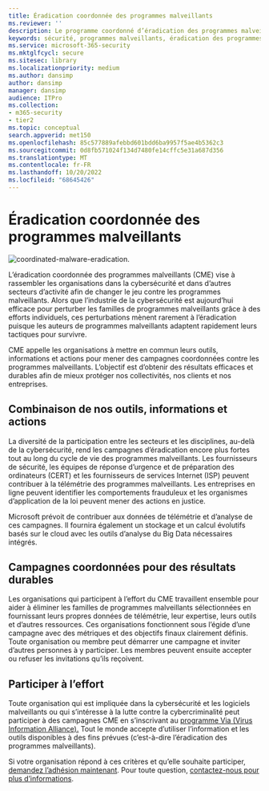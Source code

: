 ```yaml
---
title: Éradication coordonnée des programmes malveillants
ms.reviewer: ''
description: Le programme coordonné d’éradication des programmes malveillants vise à unir les organisations de sécurité afin de perturber l’écosystème des programmes malveillants.
keywords: sécurité, programmes malveillants, éradication des programmes malveillants, Centre de protection Microsoft contre les programmes malveillants, MMPC
ms.service: microsoft-365-security
ms.mktglfcycl: secure
ms.sitesec: library
ms.localizationpriority: medium
ms.author: dansimp
author: dansimp
manager: dansimp
audience: ITPro
ms.collection:
- m365-security
- tier2
ms.topic: conceptual
search.appverid: met150
ms.openlocfilehash: 85c577889afebbd601bdd6ba9957f5ae4b5362c3
ms.sourcegitcommit: 0d8fb571024f134d7480fe14cffc5e31a687d356
ms.translationtype: MT
ms.contentlocale: fr-FR
ms.lasthandoff: 10/20/2022
ms.locfileid: "68645426"
---
```

# <a name="coordinated-malware-eradication"></a>Éradication coordonnée des programmes malveillants

![coordinated-malware-eradication.](../../media/security-intelligence-images/coordinated-malware.png)

L’éradication coordonnée des programmes malveillants (CME) vise à rassembler les organisations dans la cybersécurité et dans d’autres secteurs d’activité afin de changer le jeu contre les programmes malveillants. Alors que l’industrie de la cybersécurité est aujourd’hui efficace pour perturber les familles de programmes malveillants grâce à des efforts individuels, ces perturbations mènent rarement à l’éradication puisque les auteurs de programmes malveillants adaptent rapidement leurs tactiques pour survivre.

CME appelle les organisations à mettre en commun leurs outils, informations et actions pour mener des campagnes coordonnées contre les programmes malveillants. L’objectif est d’obtenir des résultats efficaces et durables afin de mieux protéger nos collectivités, nos clients et nos entreprises.

## <a name="combining-our-tools-information-and-actions"></a>Combinaison de nos outils, informations et actions

La diversité de la participation entre les secteurs et les disciplines, au-delà de la cybersécurité, rend les campagnes d’éradication encore plus fortes tout au long du cycle de vie des programmes malveillants. Les fournisseurs de sécurité, les équipes de réponse d’urgence et de préparation des ordinateurs (CERT) et les fournisseurs de services Internet (ISP) peuvent contribuer à la télémétrie des programmes malveillants. Les entreprises en ligne peuvent identifier les comportements frauduleux et les organismes d’application de la loi peuvent mener des actions en justice.

Microsoft prévoit de contribuer aux données de télémétrie et d’analyse de ces campagnes. Il fournira également un stockage et un calcul évolutifs basés sur le cloud avec les outils d’analyse du Big Data nécessaires intégrés.

## <a name="coordinated-campaigns-for-lasting-results"></a>Campagnes coordonnées pour des résultats durables

Les organisations qui participent à l’effort du CME travaillent ensemble pour aider à éliminer les familles de programmes malveillants sélectionnées en fournissant leurs propres données de télémétrie, leur expertise, leurs outils et d’autres ressources. Ces organisations fonctionnent sous l’égide d’une campagne avec des métriques et des objectifs finaux clairement définis. Toute organisation ou membre peut démarrer une campagne et inviter d’autres personnes à y participer. Les membres peuvent ensuite accepter ou refuser les invitations qu’ils reçoivent.

## <a name="join-the-effort"></a>Participer à l’effort

Toute organisation qui est impliquée dans la cybersécurité et les logiciels malveillants ou qui s’intéresse à la lutte contre la cybercriminalité peut participer à des campagnes CME en s’inscrivant au [programme Via (Virus Information Alliance).](virus-information-alliance-criteria.md) Tout le monde accepte d’utiliser l’information et les outils disponibles à des fins prévues (c’est-à-dire l’éradication des programmes malveillants).

Si votre organisation répond à ces critères et qu’elle souhaite participer, [demandez l’adhésion maintenant](https://www.microsoft.com/wdsi/alliances/apply-alliance-membership). Pour toute question, [contactez-nous pour plus d’informations](https://www.microsoft.com/wdsi/alliances/collaboration-inquiry).
